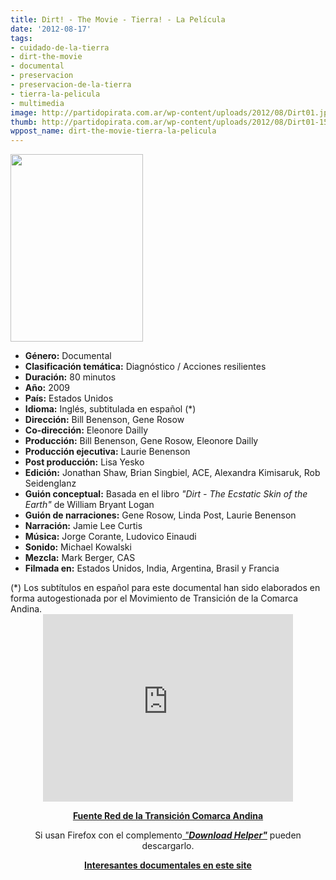```yaml
---
title: Dirt! - The Movie - Tierra! - La Película
date: '2012-08-17'
tags:
- cuidado-de-la-tierra
- dirt-the-movie
- documental
- preservacion
- preservacion-de-la-tierra
- tierra-la-pelicula
- multimedia
image: http://partidopirata.com.ar/wp-content/uploads/2012/08/Dirt01.jpg
thumb: http://partidopirata.com.ar/wp-content/uploads/2012/08/Dirt01-150x150.jpg
wppost_name: dirt-the-movie-tierra-la-pelicula
---
```


<a href="http://partidopirata.com.ar/wp-content/uploads/2012/08/Dirt01.jpg"><img class="size-medium wp-image-6080 alignright" title="Dirt01" src="http://partidopirata.com.ar/wp-content/uploads/2012/08/Dirt01-212x300.jpg" alt="" width="212" height="300" /></a>
<ul>
	<li><strong>Género:</strong> Documental</li>
	<li><strong>Clasificación temática:</strong> Diagnóstico / Acciones resilientes</li>
	<li><strong>Duración:</strong> 80 minutos</li>
	<li><strong>Año:</strong> 2009</li>
	<li><strong>País:</strong> Estados Unidos</li>
	<li><strong>Idioma:</strong> Inglés, subtitulada en español (*)</li>
	<li><strong>Dirección:</strong> Bill Benenson, Gene Rosow</li>
	<li><strong>Co-dirección:</strong> Eleonore Dailly</li>
	<li><strong>Producción:</strong> Bill Benenson, Gene Rosow, Eleonore Dailly</li>
	<li><strong>Producción ejecutiva:</strong> Laurie Benenson</li>
	<li><strong>Post producción:</strong> Lisa Yesko</li>
	<li><strong>Edición:</strong> Jonathan Shaw, Brian Singbiel, ACE, Alexandra Kimisaruk, Rob Seidenglanz</li>
	<li><strong>Guión conceptual:</strong> Basada en el libro <em>"Dirt - The Ecstatic Skin of the Earth"</em> de William Bryant Logan</li>
	<li><strong>Guión de narraciones:</strong> Gene Rosow, Linda Post, Laurie Benenson</li>
	<li><strong>Narración:</strong> Jamie Lee Curtis</li>
	<li><strong>Música:</strong> Jorge Corante, Ludovico Einaudi</li>
	<li><strong>Sonido:</strong> Michael Kowalski</li>
	<li><strong>Mezcla:</strong> Mark Berger, CAS</li>
	<li><strong>Filmada en:</strong> Estados Unidos, India, Argentina, Brasil y Francia</li>
</ul>
<div>(*) Los subtítulos en español para este documental han sido elaborados en forma autogestionada por el Movimiento de Transición de la Comarca Andina.</div>
<center>
<iframe src="http://player.vimeo.com/video/34892637?title=0&amp;byline=0&amp;portrait=0" frameborder="0" width="400" height="300"></iframe></center>
<p style="text-align: center;"><strong><a href="https://sites.google.com/site/sinpetroleo/cine/dirt" target="_blank">Fuente Red de la Transición Comarca Andina</a></strong></p>
<p style="text-align: center;">Si usan Firefox con el complemento<a href="https://addons.mozilla.org/es/firefox/addon/video-downloadhelper/" target="_blank"><em> "<strong>Download Helper"</strong></em></a> pueden descargarlo.</p>
<p style="text-align: center;"><strong><a href="https://sites.google.com/site/sinpetroleo/cine" target="_blank">Interesantes documentales en este site</a></strong></p>
